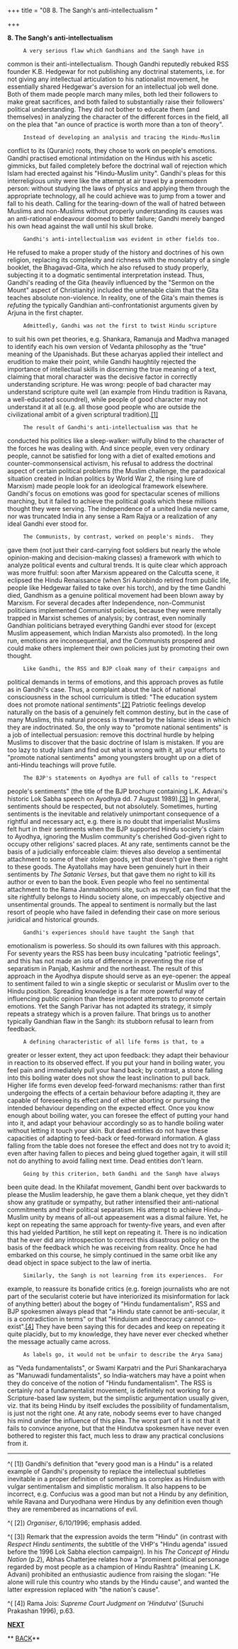 +++
title = "08 8. The Sangh's anti-intellectualism "

+++
<div class="Section1">

**8. The Sangh's anti-intellectualism**

 

         A very serious flaw which Gandhians and the Sangh have in
common is their anti-intellectualism.  Though Gandhi reputedly rebuked
RSS founder K.B. Hedgewar for not publishing any doctrinal statements,
i.e. for not giving any intellectual articulation to his nationalist
movement, he essentially shared Hedgewar's aversion for an intellectual
job well done.  Both of them made people march many miles, both led
their followers to make great sacrifices, and both failed to
substantially raise their followers' political understanding.  They did
not bother to educate them (and themselves) in analyzing the character
of the different forces in the field, all on the plea that "an ounce of
practice is worth more than a ton of theory".

 

         Instead of developing an analysis and tracing the Hindu-Muslim
conflict to its (Quranic) roots, they chose to work on people's
emotions.  Gandhi practised emotional intimidation on the Hindus with
his ascetic gimmicks, but failed completely before the doctrinal wall of
rejection which Islam had erected against his "Hindu-Muslim unity". 
Gandhi's pleas for this interreligious unity were like the attempt at
air travel by a premodern person: without studying the laws of physics
and applying them through the appropriate technology, all he could
achieve was to jump from a tower and fall to his death.  Calling for the
tearing-down of the wall of hatred between Muslims and non-Muslims
without properly understanding its causes was an anti-rational endeavour
doomed to bitter failure; Gandhi merely banged his own head against the
wall until his skull broke.     

 

         Gandhi's anti-intellectualism was evident in other fields too. 
He refused to make a proper study of the history and doctrines of his
own religion, replacing its complexity and richness with the monolatry
of a single booklet, the Bhagavad-Gita, which he also refused to study
properly, subjecting it to a dogmatic sentimental interpretation
instead.  Thus, Gandhi's reading of the Gita (heavily influenced by the
"Sermon on the Mount" aspect of Christianity) included the untenable
claim that the Gita teaches absolute non-violence.  In reality, one of
the Gita's main themes is *refuting* the typically Gandhian
anti-confrontationist arguments given by Arjuna in the first chapter.

 

         Admittedly, Gandhi was not the first to twist Hindu scripture
to suit his own pet theories, e.g. Shankara, Ramanuja and Madhva managed
to identify each his own version of Vedanta philosophy as the "true"
meaning of the Upanishads.  But these acharyas applied their intellect
and erudition to make their point, while Gandhi haughtily rejected the
importance of intellectual skills in discerning the true meaning of a
text, claiming that moral character was the decisive factor in correctly
understanding scripture.  He was wrong: people of bad character may
understand scripture quite well (an example from Hindu tradition is
Ravana, a well-educated scoundrel), while people of good character may
not understand it at all (e.g. all those good people who are outside the
civilizational ambit of a given scriptural tradition).[\[1\]](#_edn1)

 

         The result of Gandhi's anti-intellectualism was that he
conducted his politics like a sleep-walker: wilfully blind to the
character of the forces he was dealing with.  And since people, even
very ordinary people, cannot be satisfied for long with a diet of
exalted emotions and counter-commonsensical activism, his refusal to
address the doctrinal aspect of certain political problems (the Muslim
challenge, the paradoxical situation created in Indian politics by World
War 2, the rising lure of Marxism) made people look for an ideological
framework elsewhere.  Gandhi's focus on emotions was good for
spectacular scenes of millions marching, but it failed to achieve the
political goals which these millions thought they were serving.  The
independence of a united India never came, nor was truncated India in
any sense a Ram Rajya or a realization of any ideal Gandhi ever stood
for.

 

         The Communists, by contrast, worked on people's minds.  They
gave them (not just their card-carrying foot soldiers but nearly the
whole opinion-making and decision-making classes) a framework with which
to analyze political events and cultural trends.  It is quite clear
which approach was more fruitful: soon after Marxism appeared on the
Calcutta scene, it eclipsed the Hindu Renaissance (when Sri Aurobindo
retired from public life, people like Hedgewar failed to take over his
torch), and by the time Gandhi died, Gandhism as a genuine political
movement had been blown away by Marxism.  For several decades after
Independence, non-Communist politicians implemented Communist policies,
because they were mentally trapped in Marxist schemes of analysis; by
contrast, even nominally Gandhian politicians betrayed everything Gandhi
ever stood for (except Muslim appeasement, which Indian Marxists also
promoted).  In the long run, emotions are inconsequential, and the
Communists prospered and could make others implement their own policies
just by promoting their own thought.

 

         Like Gandhi, the RSS and BJP cloak many of their campaigns and
political demands in terms of emotions, and this approach proves as
futile as in Gandhi's case.  Thus, a complaint about the lack of
national consciousness in the school curriculum is titled: "The
education system does not promote national
*sentiments*".[\[2\]](#_edn2)  Patriotic feelings develop naturally on
the basis of a genuinely felt common destiny, but in the case of many
Muslims, this natural process is thwarted by the Islamic ideas in which
they are indoctrinated.  So, the only way to "promote national
sentiments" is a job of intellectual persuasion: remove this doctrinal
hurdle by helping Muslims to discover that the basic doctrine of Islam
is mistaken.  If you are too lazy to study Islam and find out what is
wrong with it, all your efforts to "promote national sentiments" among
youngsters brought up on a diet of anti-Hindu teachings will prove
futile. 

 

         The BJP's statements on Ayodhya are full of calls to "respect
people's sentiments" (the title of the BJP brochure containing L.K.
Advani's historic Lok Sabha speech on Ayodhya dd. 7 August
1989).[\[3\]](#_edn3)  In general, sentiments should be respected, but
not absolutely.  Sometimes, hurting sentiments is the inevitable and
relatively unimportant consequence of a rightful and necessary act, e.g.
there is no doubt that imperialist Muslims felt hurt in their sentiments
when the BJP supported Hindu society's claim to Ayodhya, ignoring the
Muslim community's cherished God-given right to occupy other religions'
sacred places.  At any rate, sentiments cannot be the basis of a
judicially enforceable claim: thieves also develop a sentimental
attachment to some of their stolen goods, yet that doesn't give them a
right to these goods.  The Ayatollahs may have been genuinely hurt in
their sentiments by *The Satanic Verses*, but that gave them no right to
kill its author or even to ban the book.  Even people who feel no
sentimental attachment to the Rama Janmabhoomi site, such as myself, can
find that the site rightfully belongs to Hindu society alone, on
impeccably objective and unsentimental grounds.  The appeal to sentiment
is normally but the last resort of people who have failed in defending
their case on more serious juridical and historical grounds.

 

         Gandhi's experiences should have taught the Sangh that
emotionalism is powerless.  So should its own failures with this
approach.  For seventy years the RSS has been busy inculcating
"patriotic feelings", and this has not made an iota of difference in
preventing the rise of separatism in Panjab, Kashmir and the northeast. 
The result of this approach in the Ayodhya dispute should serve as an
eye-opener: the appeal to sentiment failed to win a single skeptic or
secularist or Muslim over to the Hindu position.  Spreading knowledge is
a far more powerful way of influencing public opinion than these
impotent attempts to promote certain emotions.  Yet the Sangh Parivar
has not adapted its strategy, it simply repeats a strategy which is a
proven failure.  That brings us to another typically Gandhian flaw in
the Sangh: its stubborn refusal to learn from feedback. 

 

         A defining characteristic of all life forms is that, to a
greater or lesser extent, they act upon feedback: they adapt their
behaviour in reaction to its observed effect.  If you put your hand in
boiling water, you feel pain and immediately pull your hand back; by
contrast, a stone falling into this boiling water does not show the
least inclination to pull back.  Higher life forms even develop
feed-forward mechanisms: rather than first undergoing the effects of a
certain behaviour before adapting it, they are capable of foreseeing its
effect and of either aborting or pursuing the intended behaviour
depending on the expected effect.  Once you know enough about boiling
water, you can foresee the effect of putting your hand into it, and
adapt your behaviour accordingly so as to handle boiling water without
letting it touch your skin.  But dead entities do not have these
capacities of adapting to feed-back or feed-forward information.  A
glass falling from the table does not foresee the effect and does not
try to avoid it; even after having fallen to pieces and being glued
together again, it will still not do anything to avoid falling next
time.  Dead entities don't learn.

 

         Going by this criterion, both Gandhi and the Sangh have always
been quite dead.  In the Khilafat movement, Gandhi bent over backwards
to please the Muslim leadership, he gave them a blank cheque, yet they
didn't show any gratitude or sympathy, but rather intensified their
anti-national commitments and their political separatism.  His attempt
to achieve Hindu-Muslim unity by means of all-out appeasement was a
dismal failure.  Yet, he kept on repeating the same approach for
twenty-five years, and even after this had yielded Partition, he still
kept on repeating it.  There is no indication that he ever did any
introspection to correct this disastrous policy on the basis of the
feedback which he was receiving from reality.  Once he had embarked on
this course, he simply continued in the same orbit like any dead object
in space subject to the law of inertia.

 

         Similarly, the Sangh is not learning from its experiences.  For
example, to reassure its bonafide critics (e.g. foreign journalists who
are not part of the secularist coterie but have interiorized its
misinformation for lack of anything better) about the bogey of "Hindu
fundamentalism", RSS and BJP spokesmen always plead that "a Hindu state
cannot be anti-secular, it is a contradiction in terms" or that
"Hinduism and theocracy cannot co-exist".[\[4\]](#_edn4)  They have been
saying this for decades and keep on repeating it quite placidly, but to
my knowledge, they have never ever checked whether the message actually
came across. 

 

         As labels go, it would not be unfair to describe the Arya Samaj
as "Veda fundamentalists", or Swami Karpatri and the Puri Shankaracharya
as "Manuwadi fundamentalists", so India-watchers may have a point when
they do conceive of the notion of "Hindu fundamentalism".  The RSS is
certainly *not* a fundamentalist movement, is definitely not working for
a Scripture-based law system, but the simplistic argumentation usually
given, viz. that its being Hindu by itself excludes the possibility of
fundamentalism, is just not the right one.  At any rate, nobody seems
ever to have changed his mind under the influence of this plea.  The
worst part of it is not that it fails to convince anyone, but that the
Hindutva spokesmen have never even bothered to register this fact, much
less to draw any practical conclusions from it.

 

</div>

<div style="mso-element:endnote-list">

  

------------------------------------------------------------------------

<div id="edn1" style="mso-element:endnote">

[](#_ednref1)^(             \[1\])  Gandhi's definition that "every good
man is a Hindu" is a related example of Gandhi's propensity to replace
the intellectual subtleties inevitable in a proper definition of
something as complex as Hinduism with vulgar sentimentalism and
simplistic moralism.  It also happens to be incorrect, e.g. Confucius
was a good man but not a Hindu by any definition, while Ravana and
Duryodhana were Hindus by any definition even though they are remembered
as incarnations of evil.

</div>

<div id="edn2" style="mso-element:endnote">

[](#_ednref2)^(             \[2\])  *Organiser*, 6/10/1996; emphasis
added.

</div>

<div id="edn3" style="mso-element:endnote">

[](#_ednref3)^(             \[3\])  Remark that the expression avoids
the term "Hindu" (in contrast with *Respect Hindu sentiments*, the
subtitle of the VHP's "Hindu agenda" issued before the 1996 Lok Sabha
election campaign).  In his *The Concept of Hindu Nation* (p.2), Abhas
Chatterjee relates how a "prominent political personage regarded by most
people as a champion of Hindu Rashtra" (meaning L.K. Advani) prohibited
an enthusiastic audience from raising the slogan: "He alone will rule
this country who stands by the Hindu cause", and wanted the latter
expression replaced with "the nation's cause". 

</div>

<div id="edn4" style="mso-element:endnote">

[](#_ednref4)^(             \[4\])  Rama Jois: *Supreme Court Judgment
on 'Hindutva'* (Suruchi Prakashan 1996), p.63.

 

   **[NEXT](http://www.bharatvani.org/books/bjp/section9.html)**

**   [BACK](http://www.bharatvani.org/books/bjp/section7.html)**

</div>

</div>
